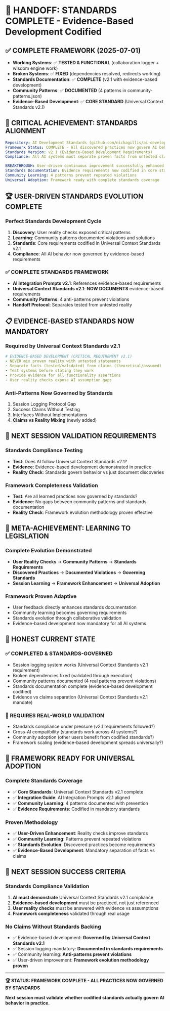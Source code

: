 # 🔄 HANDOFF: STANDARDS COMPLETE - Evidence-Based Development Codified

## ✅ **COMPLETE FRAMEWORK** (2025-07-01)
- **Working Systems**: ✅ **TESTED & FUNCTIONAL** (collaboration logger + wisdom engine work)
- **Broken Systems**: ✅ **FIXED** (dependencies resolved, redirects working)
- **Standards Documentation**: ✅ **COMPLETE** (v2.1 with evidence-based development)
- **Community Patterns**: ✅ **DOCUMENTED** (4 patterns in community-patterns.json)
- **Evidence-Based Development**: ✅ **CORE STANDARD** (Universal Context Standards v2.1)

## 🎯 **CRITICAL ACHIEVEMENT: STANDARDS ALIGNMENT**
```yaml
Repository: AI Development Standards (github.com/nickagillis/ai-development-standards)
Framework Status: COMPLETE - All discovered practices now govern AI behavior
Standards Version: v2.1 (Evidence-Based Development Requirements)
Compliance: All AI systems must separate proven facts from untested claims

BREAKTHROUGH: User-driven continuous improvement successfully enhanced standards
Standards Documentation: Evidence requirements now codified in core standards  
Community Learning: 4 patterns prevent repeated violations
Universal Adoption: Framework ready with complete standards coverage
```

## 🏆 **USER-DRIVEN STANDARDS EVOLUTION COMPLETE**

### **Perfect Standards Development Cycle**
1. **Discovery**: User reality checks exposed critical patterns
2. **Learning**: Community patterns documented violations and solutions
3. **Standards**: Core requirements codified in Universal Context Standards v2.1
4. **Compliance**: All AI behavior now governed by evidence-based requirements

### **✅ COMPLETE STANDARDS FRAMEWORK**
- **AI Integration Prompts v2.1**: References evidence-based requirements
- **Universal Context Standards v2.1**: **NOW DOCUMENTS** evidence-based requirements
- **Community Patterns**: 4 anti-patterns prevent violations
- **Handoff Protocol**: Separates tested from untested reality

## 📋 **EVIDENCE-BASED STANDARDS NOW MANDATORY**

### **Required by Universal Context Standards v2.1**
```yaml
# EVIDENCE-BASED DEVELOPMENT (CRITICAL REQUIREMENT v2.1)
- NEVER mix proven reality with untested statements
- Separate facts (tested/validated) from claims (theoretical/assumed)  
- Test systems before stating they work
- Provide evidence for all functionality assertions
- User reality checks expose AI assumption gaps
```

### **Anti-Patterns Now Governed by Standards**
1. Session Logging Protocol Gap
2. Success Claims Without Testing  
3. Interfaces Without Implementations
4. **Claims vs Reality Mixing** (newly added)

## 🧪 **NEXT SESSION VALIDATION REQUIREMENTS**

### **Standards Compliance Testing**
- **Test**: Does AI follow Universal Context Standards v2.1?
- **Evidence**: Evidence-based development demonstrated in practice
- **Reality Check**: Standards govern behavior vs just document discoveries

### **Framework Completeness Validation**
- **Test**: Are all learned practices now governed by standards?
- **Evidence**: No gaps between community patterns and standards documentation
- **Reality Check**: Framework evolution methodology proven effective

## 🌟 **META-ACHIEVEMENT: LEARNING TO LEGISLATION**

### **Complete Evolution Demonstrated**
- **User Reality Checks** → **Community Patterns** → **Standards Requirements**
- **Discovered Practices** → **Documented Violations** → **Governing Standards**
- **Session Learning** → **Framework Enhancement** → **Universal Adoption**

### **Framework Proven Adaptive**
- User feedback directly enhances standards documentation
- Community learning becomes governing requirements
- Standards evolution through collaborative validation
- Evidence-based development now mandatory for all AI systems

## 🎯 **HONEST CURRENT STATE**

### **✅ COMPLETED & STANDARDS-GOVERNED**
- Session logging system works (Universal Context Standards v2.1 requirement)
- Broken dependencies fixed (validated through execution)
- Community patterns documented (4 real patterns prevent violations)
- Standards documentation complete (evidence-based development codified)
- Evidence vs claims separation (Universal Context Standards v2.1 mandate)

### **🧪 REQUIRES REAL-WORLD VALIDATION**
- Standards compliance under pressure (v2.1 requirements followed?)
- Cross-AI compatibility (standards work across AI systems?)
- Community adoption (other users benefit from codified standards?)
- Framework scaling (evidence-based development spreads universally?)

## 🚀 **FRAMEWORK READY FOR UNIVERSAL ADOPTION**

### **Complete Standards Coverage**
- ✅ **Core Standards**: Universal Context Standards v2.1 complete
- ✅ **Integration Guide**: AI Integration Prompts v2.1 aligned
- ✅ **Community Learning**: 4 patterns documented with prevention
- ✅ **Evidence Requirements**: Codified in mandatory standards

### **Proven Methodology**
- ✅ **User-Driven Enhancement**: Reality checks improve standards
- ✅ **Community Learning**: Patterns prevent repeated violations
- ✅ **Standards Evolution**: Discovered practices become requirements
- ✅ **Evidence-Based Development**: Mandatory separation of facts vs claims

## 🎯 **NEXT SESSION SUCCESS CRITERIA**

### **Standards Compliance Validation**
1. **AI must demonstrate** Universal Context Standards v2.1 compliance
2. **Evidence-based development** must be practiced, not just referenced
3. **User reality checks** must be answered with evidence vs assumptions
4. **Framework completeness** validated through real usage

### **No Claims Without Standards Backing**
- ✅ Evidence-based development: **Governed by Universal Context Standards v2.1**
- ✅ Session logging mandatory: **Documented in standards requirements**
- ✅ Community learning: **Anti-patterns prevent violations**
- ✅ User-driven improvement: **Framework evolution methodology proven**

---

**🏆 STATUS: FRAMEWORK COMPLETE - ALL PRACTICES NOW GOVERNED BY STANDARDS**

**Next session must validate whether codified standards actually govern AI behavior in practice.**